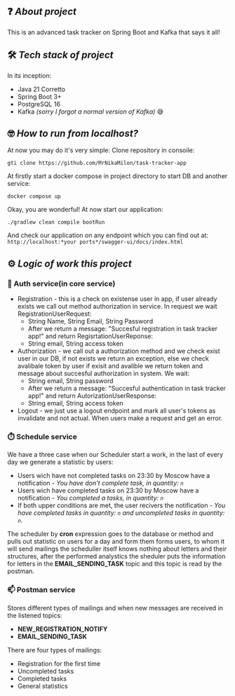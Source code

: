 ## ❓ *About project*
This is an advanced task tracker on Spring Boot and Kafka that says it all!

## 🛠 *Tech stack of project*
In its inception: 
* Java 21 Corretto
* Spring Boot 3+
* PostgreSQL 16
* Kafka *(sorry I forgot a normal version of Kafka)* 😅

## 🤓 *How to run from localhost?*
At now you may do it's very simple:
Clone repository in consoile:
```
gti clone https://github.com/MrNikaMilon/task-tracker-app
```

At firstly start a docker compose in project directory to start DB and another service:
```
docker compose up
```

Okay, you are wonderful! At now start our application:
```
./gradlew clean compile bootRun
```

And check our application on any endpoint which you can find out at: `http://localhost:*your ports*/swagger-ui/docs/index.html`

## ⚙️ *Logic of work this project*
### 🔐 Auth service(in core service)
* Registration - this is a check on existense user in app, if user already exists we call out method authorization in service. In request we wait RegistrationUserRequest:
   * String Name, String Email, String Password
   * After we return a message: "Succesful registration in task tracker app!" and return RegisrtationUserReponse:
   * String email, String access token   
* Authorization - we call out a authorization method and we check exist user in our DB, if not exists we return an exception, else we check avalibale token by user if exisit and avalible we return token and message about succesful authorization in system. We wait:
   * String email, String password
   * After we return a message: "Succesful authentication in task tracker app!" and return AutorizationUserResponse:
   * String email, String access token  
* Logout - we just use a logout endpoint and mark all user's tokens as invalidate and not actual. When users make a request and get an error. 

  
### ⏱️ Schedule service
We have a three case when our Scheduler start a work, in the last of every day we generate a statistic by users:
* Users wich have not completed tasks on 23:30 by Moscow have a notification - *You have don't complete task, in quantity: `n`*
* Users wich have completed tasks on 23:30 by Moscow have a notification - *You completed a tasks, in quantity: `n`*
* If both upper conditions are met, the user recivers the notification - *You have completed tasks in quantity: `n` and uncompleted tasks in quantity: `n`.*

The scheduler by **cron** expression goes to the database or method and pulls out statistic on users for a day and form them forms users, to whom it will send mailings the scheduller itself knows nothing about letters and their structures, after the performed analystics the sheduler puts the information for letters in the **EMAIL_SENDING_TASK** topic and this topic is read by the postman. 


### 📫 Postman service
Stores different types of mailings and when new messages are received in the listened topics:
* **NEW_REGISTRATION_NOTIFY**
*	**EMAIL_SENDING_TASK**

There are four types of mailings:
* Registration for the first time
* Uncompleted tasks
* Completed tasks
* General statistics
